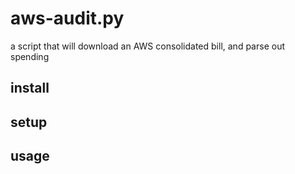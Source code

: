 # aws-audit.py

a script that will download an AWS consolidated bill, and parse out spending

## install

## setup

## usage

